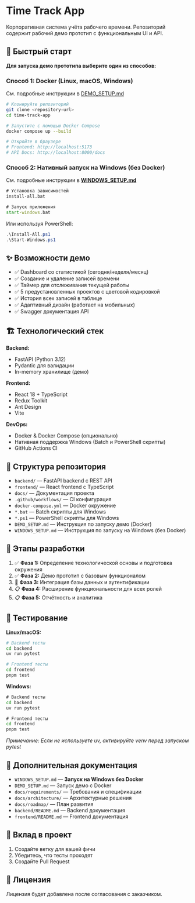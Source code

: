 # Time Track App

Корпоративная система учёта рабочего времени. Репозиторий содержит рабочий демо прототип с функциональным UI и API.

## 🚀 Быстрый старт

**Для запуска демо прототипа выберите один из способов:**

### Способ 1: Docker (Linux, macOS, Windows)

См. подробные инструкции в [DEMO_SETUP.md](DEMO_SETUP.md)

```bash
# Клонируйте репозиторий
git clone <repository-url>
cd time-track-app

# Запустите с помощью Docker Compose
docker compose up --build

# Откройте в браузере
# Frontend: http://localhost:5173
# API Docs: http://localhost:8000/docs
```

### Способ 2: Нативный запуск на Windows (без Docker)

См. подробные инструкции в **[WINDOWS_SETUP.md](WINDOWS_SETUP.md)**

```cmd
# Установка зависимостей
install-all.bat

# Запуск приложения
start-windows.bat
```

Или используя PowerShell:
```powershell
.\Install-All.ps1
.\Start-Windows.ps1
```

## ✨ Возможности демо

- ✅ Dashboard со статистикой (сегодня/неделя/месяц)
- ✅ Создание и удаление записей времени
- ✅ Таймер для отслеживания текущей работы
- ✅ 5 предустановленных проектов с цветовой кодировкой
- ✅ История всех записей в таблице
- ✅ Адаптивный дизайн (работает на мобильных)
- ✅ Swagger документация API

## 🏗️ Технологический стек

**Backend:**
- FastAPI (Python 3.12)
- Pydantic для валидации
- In-memory хранилище (демо)

**Frontend:**
- React 18 + TypeScript
- Redux Toolkit
- Ant Design
- Vite

**DevOps:**
- Docker & Docker Compose (опционально)
- Нативная поддержка Windows (Batch и PowerShell скрипты)
- GitHub Actions CI

## 📁 Структура репозитория

- `backend/` — FastAPI backend с REST API
- `frontend/` — React frontend с TypeScript
- `docs/` — Документация проекта
- `.github/workflows/` — CI конфигурация
- `docker-compose.yml` — Docker окружение
- `*.bat` — Batch скрипты для Windows
- `*.ps1` — PowerShell скрипты для Windows
- `DEMO_SETUP.md` — Инструкция по запуску демо (Docker)
- `WINDOWS_SETUP.md` — Инструкция по запуску на Windows (без Docker)

## 🔄 Этапы разработки

1. ✅ **Фаза 1:** Определение технологической основы и подготовка окружения
2. ✅ **Фаза 2:** Демо прототип с базовым функционалом
3. 🔄 **Фаза 3:** Интеграция базы данных и аутентификации
4. 📋 **Фаза 4:** Расширение функциональности для всех ролей
5. 📋 **Фаза 5:** Отчётность и аналитика

## 🧪 Тестирование

**Linux/macOS:**
```bash
# Backend тесты
cd backend
uv run pytest

# Frontend тесты
cd frontend
pnpm test
```

**Windows:**
```cmd
# Backend тесты
cd backend
uv run pytest

# Frontend тесты
cd frontend
pnpm test
```

*Примечание: Если не используете uv, активируйте venv перед запуском pytest*

## 📖 Дополнительная документация

- `WINDOWS_SETUP.md` — **Запуск на Windows без Docker**
- `DEMO_SETUP.md` — Запуск демо с Docker
- `docs/requirements/` — Требования и спецификации
- `docs/architecture/` — Архитектурные решения
- `docs/roadmap/` — План развития
- `backend/README.md` — Backend документация
- `frontend/README.md` — Frontend документация

## 🤝 Вклад в проект

1. Создайте ветку для вашей фичи
2. Убедитесь, что тесты проходят
3. Создайте Pull Request

## 📝 Лицензия

Лицензия будет добавлена после согласования с заказчиком.
